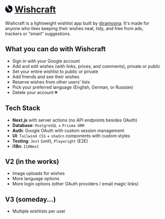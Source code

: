 # <img src="public/favicon.svg" width="24"> [Wishcraft](https://mywishcraft.app/)

Wishcraft is a lightweight wishlist app built by [@ramoona](https://github.com/ramoona). It's made for anyone who likes keeping their wishes neat, tidy, and free from ads, trackers or “smart” suggestions.

## What you can do with Wishcraft

- Sign in with your Google account
- Add and edit wishes (with links, prices, and comments), private or public
- Set your entire wishlist to public or private
- Add friends and see their wishes
- Reserve wishes from other users’ lists
- Pick your preferred language (English, German, or Russian)
- Delete your account 💔

## Tech Stack

- **Next.js** with server actions (no API endpoints besides OAuth)
- **Database**: `PostgreSQL` + `Prisma ORM`
- **Auth**: Google OAuth with custom session management
- **UI**: `Tailwind CSS` + `shadcn` components with custom styles
- **Testing**: `Jest` (unit), `Playwright` (E2E)
- **i18n**: `I18Next`

## V2 (in the works)

- Image uploads for wishes
- More language options
- More login options (other OAuth providers / email magic links)

## V3 (someday...)

- Multiple wishlists per user
